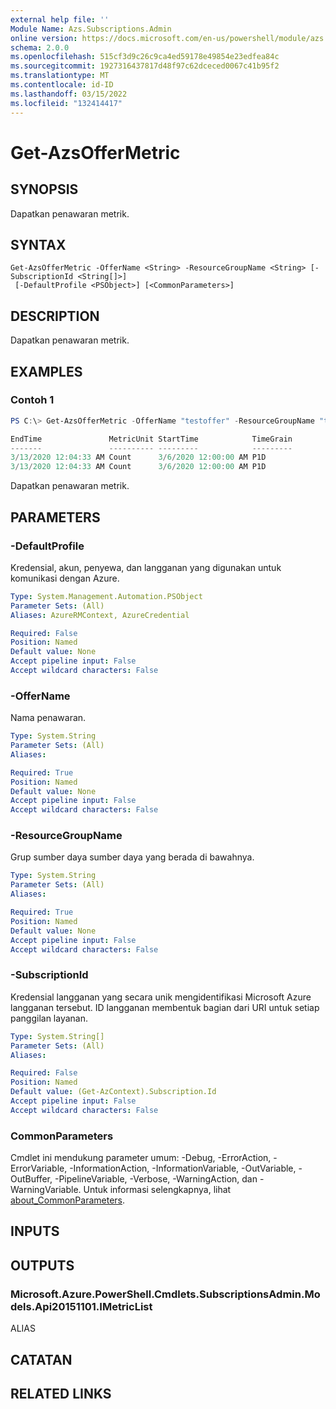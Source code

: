 ```yaml
---
external help file: ''
Module Name: Azs.Subscriptions.Admin
online version: https://docs.microsoft.com/en-us/powershell/module/azs.subscriptions.admin/get-azsoffermetric
schema: 2.0.0
ms.openlocfilehash: 515cf3d9c26c9ca4ed59178e49854e23edfea84c
ms.sourcegitcommit: 1927316437817d48f97c62dceced0067c41b95f2
ms.translationtype: MT
ms.contentlocale: id-ID
ms.lasthandoff: 03/15/2022
ms.locfileid: "132414417"
---
```

# Get-AzsOfferMetric

## SYNOPSIS
Dapatkan penawaran metrik.

## SYNTAX

```
Get-AzsOfferMetric -OfferName <String> -ResourceGroupName <String> [-SubscriptionId <String[]>]
 [-DefaultProfile <PSObject>] [<CommonParameters>]
```

## DESCRIPTION
Dapatkan penawaran metrik.

## EXAMPLES

### Contoh 1
```powershell
PS C:\> Get-AzsOfferMetric -OfferName "testoffer" -ResourceGroupName "testrg"

EndTime               MetricUnit StartTime            TimeGrain
-------               ---------- ---------            ---------
3/13/2020 12:04:33 AM Count      3/6/2020 12:00:00 AM P1D      
3/13/2020 12:04:33 AM Count      3/6/2020 12:00:00 AM P1D
```

Dapatkan penawaran metrik.

## PARAMETERS

### -DefaultProfile
Kredensial, akun, penyewa, dan langganan yang digunakan untuk komunikasi dengan Azure.

```yaml
Type: System.Management.Automation.PSObject
Parameter Sets: (All)
Aliases: AzureRMContext, AzureCredential

Required: False
Position: Named
Default value: None
Accept pipeline input: False
Accept wildcard characters: False

```

### -OfferName
Nama penawaran.

```yaml
Type: System.String
Parameter Sets: (All)
Aliases:

Required: True
Position: Named
Default value: None
Accept pipeline input: False
Accept wildcard characters: False

```

### -ResourceGroupName
Grup sumber daya sumber daya yang berada di bawahnya.

```yaml
Type: System.String
Parameter Sets: (All)
Aliases:

Required: True
Position: Named
Default value: None
Accept pipeline input: False
Accept wildcard characters: False

```

### -SubscriptionId
Kredensial langganan yang secara unik mengidentifikasi Microsoft Azure langganan tersebut. ID langganan membentuk bagian dari URI untuk setiap panggilan layanan.

```yaml
Type: System.String[]
Parameter Sets: (All)
Aliases:

Required: False
Position: Named
Default value: (Get-AzContext).Subscription.Id
Accept pipeline input: False
Accept wildcard characters: False

```

### CommonParameters
Cmdlet ini mendukung parameter umum: -Debug, -ErrorAction, -ErrorVariable, -InformationAction, -InformationVariable, -OutVariable, -OutBuffer, -PipelineVariable, -Verbose, -WarningAction, dan -WarningVariable. Untuk informasi selengkapnya, lihat [about_CommonParameters](http://go.microsoft.com/fwlink/?LinkID=113216).

## INPUTS

## OUTPUTS

### Microsoft.Azure.PowerShell.Cmdlets.SubscriptionsAdmin.Models.Api20151101.IMetricList

ALIAS

## CATATAN

## RELATED LINKS

